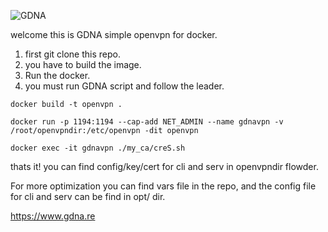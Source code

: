 ![GDNA](https://netinfosecure.com:8443/home/christophe@gdna.re/public-www/logo.jpg)

welcome this is GDNA simple openvpn for docker.

1.  first git clone this repo.
2.  you have to build the image. 
3.  Run the docker.
4.  you must run GDNA script and follow the leader.

```
docker build -t openvpn .
```

```
docker run -p 1194:1194 --cap-add NET_ADMIN --name gdnavpn -v /root/openvpndir:/etc/openvpn -dit openvpn
```

```
docker exec -it gdnavpn ./my_ca/creS.sh
```

thats it!
you can find config/key/cert  for cli and serv in openvpndir flowder.

For more optimization you can find vars file in the repo, and the config file for cli and serv can be find in opt/ dir.

https://www.gdna.re

